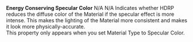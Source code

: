 <tr>
<td><strong>Energy Conserving Specular Color</strong></td>
<td>N/A</td>
<td>N/A</td>
<td>Indicates whether HDRP reduces the diffuse color of the Material if the specular effect is more intense. This makes the lighting of the Material more consistent and makes it look more physically-accurate.<br />This property only appears when you set Material Type to Specular Color.</td>
</tr>
